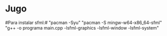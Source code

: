 # Jugo

#Para instalar sfml:#
"pacman -Syu"
"pacman -S mingw-w64-x86_64-sfml"
"g++ -o programa main.cpp -lsfml-graphics -lsfml-window -lsfml-system"

